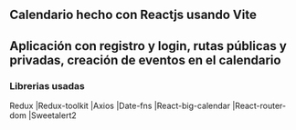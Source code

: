 ## Calendario hecho con Reactjs usando Vite

## Aplicación con registro y login, rutas públicas y privadas, creación de eventos en el calendario

### Librerias usadas
Redux
|Redux-toolkit
|Axios
|Date-fns
|React-big-calendar
|React-router-dom
|Sweetalert2
